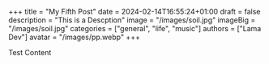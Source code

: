 +++
title = "My Fifth Post"
date = 2024-02-14T16:55:24+01:00
draft = false
description = "This is a Descption"
image = "/images/soil.jpg"
imageBig = "/images/soil.jpg"
categories = ["general", "life", "music"]
authors = ["Lama Dev"]
avatar = "/images/pp.webp"
+++

Test Content
